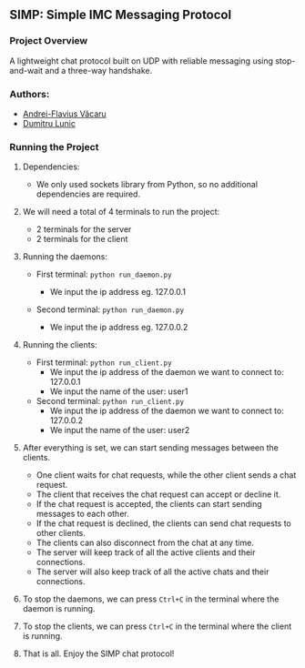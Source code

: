 ## SIMP: Simple IMC Messaging Protocol

### Project Overview
A lightweight chat protocol built on UDP with reliable messaging using stop-and-wait and a three-way handshake.

### Authors:
- [Andrei-Flavius Văcaru](https://github.com/VakaruGIT)
- [Dumitru Lunic](https://github.com/dumitrulunic)

### Running the Project
1. Dependencies:
   - We only used sockets library from Python, so no additional dependencies are required.

2. We will need a total of 4 terminals to run the project:
   - 2 terminals for the server
   - 2 terminals for the client

3. Running the daemons:
    - First terminal:
            ```
            python run_daemon.py
            ```
        - We input the ip address eg. 127.0.0.1        
        
    - Second terminal:
            ```
            python run_daemon.py
            ```
        - We input the ip address eg. 127.0.0.2

4. Running the clients:
    - First terminal:
            ```
            python run_client.py
            ```
        - We input the ip address of the daemon we want to connect to: 127.0.0.1
        - We input the name of the user: user1
    - Second terminal:
            ```
            python run_client.py
            ```
        - We input the ip address of the daemon we want to connect to: 127.0.0.2
        - We input the name of the user: user2

5. After everything is set, we can start sending messages between the clients.
    - One client waits for chat requests, while the other client sends a chat request.
    - The client that receives the chat request can accept or decline it.
    - If the chat request is accepted, the clients can start sending messages to each other.
    - If the chat request is declined, the clients can send chat requests to other clients.
    - The clients can also disconnect from the chat at any time.
    - The server will keep track of all the active clients and their connections.
    - The server will also keep track of all the active chats and their connections.

6. To stop the daemons, we can press `Ctrl+C` in the terminal where the daemon is running.

7. To stop the clients, we can press `Ctrl+C` in the terminal where the client is running.

8. That is all. Enjoy the SIMP chat protocol!
